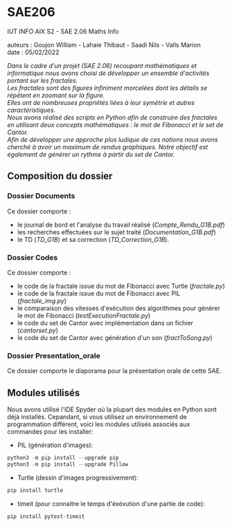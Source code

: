 # SAE206
IUT INFO AIX S2 - SAE 2.06 Maths Info  
 
auteurs : Goujon William - Lahaie Thibaut - Saadi Nils - Valls Marion  
date : 05/02/2022  

*Dans le cadre d'un projet (SAE 2.06) recoupant mathématiques et informatique nous avons choisi de développer un ensemble d'activités portant sur les fractales.  
Les fractales sont des figures infiniment morcelées dont les détails se répètent en zoomant sur la figure.  
Elles ont de nombreuses propriétés liées à leur symétrie et autres caractéristiques.  
Nous avons réalisé des scripts en Python afin de construire des fractales en utilisant deux concepts mathématiques : le mot de Fibonacci et le set de Cantor.  
Afin de développer une approche plus ludique de ces notions nous avons cherché à avoir un maximum de rendus graphiques. Notre objectif est également de générer un rythme à partir du set de Cantor.*

## Composition du dossier
### Dossier Documents
Ce dossier comporte : 
- le journal de bord et l'analyse du travail réalisé (*Compte_Rendu_G1B.pdf*)
- les recherches effectuées sur le sujet traité (*Documentation_G1B.pdf*)
- le TD (*TD_G1B*) et sa correction (*TD_Correction_G1B*).  
### Dossier Codes
Ce dossier comporte :
- le code de la fractale issue du mot de Fibonacci avec Turtle (*fractale.py*)
- le code de la fractale issue du mot de Fibonacci avec PIL (*fractale_img.py*)
- le comparaison des vitesses d'exécution des algorithmes pour générer le mot de Fibonacci (*testExecutionFractale.py*)
- le code du set de Cantor avec implémentation dans un fichier (*cantorset.py*)
- le code du set de Cantor avec génération d'un son (*fractToSong.py*)

### Dossier Presentation_orale
Ce dossier comporte le diaporama pour la présentation orale de cette SAE.  

## Modules utilisés
Nous avons utilisé l'IDE Spyder où la plupart des modules en Python sont déjà installés.
Cepandant, si vous utilisez un environnement de programmation différent, voici les modules utilisés associés aux commandes pour les installer:
- PIL (génération d'images):  
```python
python3 -m pip install --upgrade pip  
python3 -m pip install --upgrade Pillow
```
- Turtle (dessin d'images progressivement):
```python
pip install turtle
```
- timeit (pour connaitre le temps d'éxéxution d'une partie de code):
```python
pip install pytest-timeit
```


